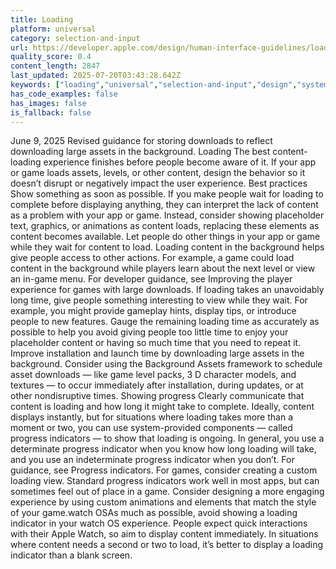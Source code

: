 ```yaml
---
title: Loading
platform: universal
category: selection-and-input
url: https://developer.apple.com/design/human-interface-guidelines/loading
quality_score: 0.4
content_length: 2847
last_updated: 2025-07-20T03:43:28.642Z
keywords: ["loading","universal","selection-and-input","design","system"]
has_code_examples: false
has_images: false
is_fallback: false
---
```


June 9, 2025 Revised guidance for storing downloads to reflect downloading large assets in the background. Loading The best content-loading experience finishes before people become aware of it. If your app or game loads assets, levels, or other content, design the behavior so it doesn’t disrupt or negatively impact the user experience. Best practices Show something as soon as possible. If you make people wait for loading to complete before displaying anything, they can interpret the lack of content as a problem with your app or game. Instead, consider showing placeholder text, graphics, or animations as content loads, replacing these elements as content becomes available. Let people do other things in your app or game while they wait for content to load. Loading content in the background helps give people access to other actions. For example, a game could load content in the background while players learn about the next level or view an in-game menu. For developer guidance, see Improving the player experience for games with large downloads. If loading takes an unavoidably long time, give people something interesting to view while they wait. For example, you might provide gameplay hints, display tips, or introduce people to new features. Gauge the remaining loading time as accurately as possible to help you avoid giving people too little time to enjoy your placeholder content or having so much time that you need to repeat it. Improve installation and launch time by downloading large assets in the background. Consider using the Background Assets framework to schedule asset downloads — like game level packs, 3 D character models, and textures — to occur immediately after installation, during updates, or at other nondisruptive times. Showing progress Clearly communicate that content is loading and how long it might take to complete. Ideally, content displays instantly, but for situations where loading takes more than a moment or two, you can use system-provided components — called progress indicators — to show that loading is ongoing. In general, you use a determinate progress indicator when you know how long loading will take, and you use an indeterminate progress indicator when you don’t. For guidance, see Progress indicators. For games, consider creating a custom loading view. Standard progress indicators work well in most apps, but can sometimes feel out of place in a game. Consider designing a more engaging experience by using custom animations and elements that match the style of your game.watch OSAs much as possible, avoid showing a loading indicator in your watch OS experience. People expect quick interactions with their Apple Watch, so aim to display content immediately. In situations where content needs a second or two to load, it’s better to display a loading indicator than a blank screen.